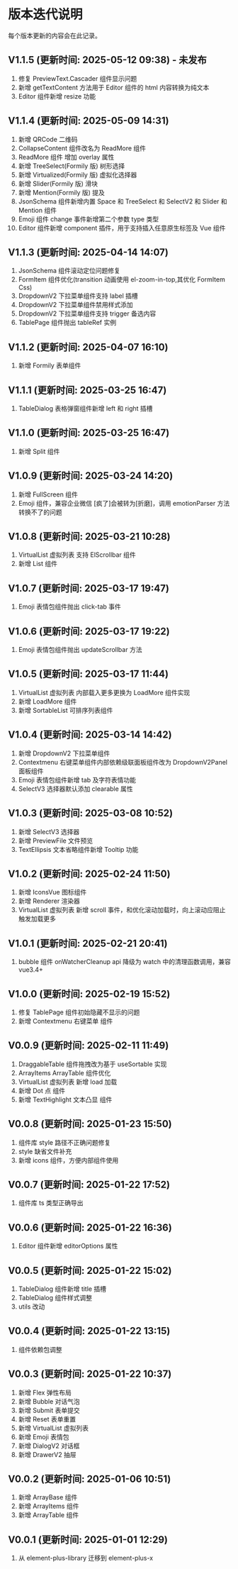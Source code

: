 # 版本迭代说明

每个版本更新的内容会在此记录。

## V1.1.5 (更新时间: 2025-05-12 09:38) - 未发布

1. 修复 PreviewText.Cascader 组件显示问题
2. 新增 getTextContent 方法用于 Editor 组件的 html 内容转换为纯文本
3. Editor 组件新增 resize 功能

## V1.1.4 (更新时间: 2025-05-09 14:31)

1. 新增 QRCode 二维码
2. CollapseContent 组件改名为 ReadMore 组件
3. ReadMore 组件 增加 overlay 属性
4. 新增 TreeSelect(Formily 版) 树形选择
5. 新增 Virtualized(Formily 版) 虚拟化选择器
6. 新增 Slider(Formily 版) 滑块
7. 新增 Mention(Formily 版) 提及
8. JsonSchema 组件新增内置 Space 和 TreeSelect 和 SelectV2 和 Slider 和 Mention 组件
9. Emoji 组件 change 事件新增第二个参数 type 类型
10. Editor 组件新增 component 插件，用于支持插入任意原生标签及 Vue 组件

## V1.1.3 (更新时间: 2025-04-14 14:07)

1. JsonSchema 组件滚动定位问题修复
2. FormItem 组件优化(transition 动画使用 el-zoom-in-top,其优化 FormItem Css)
3. DropdownV2 下拉菜单组件支持 label 插槽
4. DropdownV2 下拉菜单组件禁用样式添加
5. DropdownV2 下拉菜单组件支持 trigger 备选内容
6. TablePage 组件抛出 tableRef 实例

## V1.1.2 (更新时间: 2025-04-07 16:10)

1. 新增 Formily 表单组件

## V1.1.1 (更新时间: 2025-03-25 16:47)

1. TableDialog 表格弹窗组件新增 left 和 right 插槽

## V1.1.0 (更新时间: 2025-03-25 16:47)

1. 新增 Split 组件

## V1.0.9 (更新时间: 2025-03-24 14:20)

1. 新增 FullScreen 组件
2. Emoji 组件，兼容企业微信 [疯了]会被转为[折磨]，调用 emotionParser 方法转换不了的问题

## V1.0.8 (更新时间: 2025-03-21 10:28)

1. VirtualList 虚拟列表 支持 ElScrollbar 组件
2. 新增 List 组件

## V1.0.7 (更新时间: 2025-03-17 19:47)

1. Emoji 表情包组件抛出 click-tab 事件

## V1.0.6 (更新时间: 2025-03-17 19:22)

1. Emoji 表情包组件抛出 updateScrollbar 方法

## V1.0.5 (更新时间: 2025-03-17 11:44)

1. VirtualList 虚拟列表 内部载入更多更换为 LoadMore 组件实现
2. 新增 LoadMore 组件
3. 新增 SortableList 可排序列表组件

## V1.0.4 (更新时间: 2025-03-14 14:42)

1. 新增 DropdownV2 下拉菜单组件
2. Contextmenu 右键菜单组件内部依赖级联面板组件改为 DropdownV2Panel 面板组件
3. Emoji 表情包组件新增 tab 及字符表情功能
4. SelectV3 选择器默认添加 clearable 属性

## V1.0.3 (更新时间: 2025-03-08 10:52)

1. 新增 SelectV3 选择器
2. 新增 PreviewFile 文件预览
3. TextEllipsis 文本省略组件新增 Tooltip 功能

## V1.0.2 (更新时间: 2025-02-24 11:50)

1. 新增 IconsVue 图标组件
2. 新增 Renderer 渲染器
3. VirtualList 虚拟列表 新增 scroll 事件，和优化滚动加载时，向上滚动应阻止触发加载更多

## V1.0.1 (更新时间: 2025-02-21 20:41)

1. bubble 组件 onWatcherCleanup api 降级为 watch 中的清理函数调用，兼容 vue3.4+

## V1.0.0 (更新时间: 2025-02-19 15:52)

1. 修复 TablePage 组件初始隐藏不显示的问题
2. 新增 Contextmenu 右键菜单 组件

## V0.0.9 (更新时间: 2025-02-11 11:49)

1. DraggableTable 组件拖拽改为基于 useSortable 实现
2. ArrayItems ArrayTable 组件优化
3. VirtualList 虚拟列表 新增 load 加载
4. 新增 Dot 点 组件
5. 新增 TextHighlight 文本凸显 组件

## V0.0.8 (更新时间: 2025-01-23 15:50)

1. 组件库 style 路径不正确问题修复
2. style 缺省文件补充
3. 新增 icons 组件，方便内部组件使用

## V0.0.7 (更新时间: 2025-01-22 17:52)

1. 组件库 ts 类型正确导出

## V0.0.6 (更新时间: 2025-01-22 16:36)

1. Editor 组件新增 editorOptions 属性

## V0.0.5 (更新时间: 2025-01-22 15:02)

1. TableDialog 组件新增 title 插槽
2. TableDialog 组件样式调整
3. utils 改动

## V0.0.4 (更新时间: 2025-01-22 13:15)

1. 组件依赖包调整

## V0.0.3 (更新时间: 2025-01-22 10:37)

1. 新增 Flex 弹性布局
2. 新增 Bubble 对话气泡
3. 新增 Submit 表单提交
4. 新增 Reset 表单重置
5. 新增 VirtualList 虚拟列表
6. 新增 Emoji 表情包
7. 新增 DialogV2 对话框
8. 新增 DrawerV2 抽屉

## V0.0.2 (更新时间: 2025-01-06 10:51)

1. 新增 ArrayBase 组件
2. 新增 ArrayItems 组件
3. 新增 ArrayTable 组件

## V0.0.1 (更新时间: 2025-01-01 12:29)

1. 从 element-plus-library 迁移到 element-plus-x
